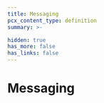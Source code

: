```yaml
---
title: Messaging
pcx_content_type: definition
summary: >-

hidden: true
has_more: false
has_links: false
---
```


# Messaging
